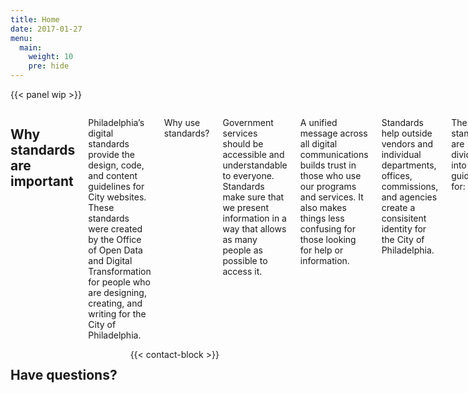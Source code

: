 ```yaml
---
title: Home
date: 2017-01-27
menu:
  main:
    weight: 10
    pre: hide
---
```

{{< panel wip >}}

<div class="row">
<div class="columns medium-16">
<h2 class="contrast">Why standards are important</h2>
<p>Philadelphia’s digital standards provide the design, code, and content guidelines for City websites. These standards were created by the Office of Open Data and Digital Transformation for people who are designing, creating, and writing for the City of Philadelphia. </p>

<p>Why use standards?</p>

<p> Government services should be accessible and understandable to everyone. Standards make sure that we present information in a way that allows as many people as possible to access it.</p>

<p> A unified message across all digital communications builds trust in those who use our programs and services. It also makes things less confusing for those looking for help or information.</p>

<p> Standards help outside vendors and individual departments, offices, commissions, and agencies create a consisitent identity for the City of Philadelphia.</p>

<p>These standards are divided into guides for:</p>

<p><strong>Design and Development:</strong> the visual branding elements and tools that define how City websites should look and function.</p>

<p><strong>Content:</strong> all the information you need to write for City websites.</p>

<p><strong>Analytics:</strong> as part of the City’s commitment to open data, we employ a Unified Web Analytics Strategy and have included the necessary code for employing it.</p>

</div>
<div class="columns medium-8">
<h2 class="contrast">Have questions?</h2>
{{< contact-block >}}
</div>
</div>

